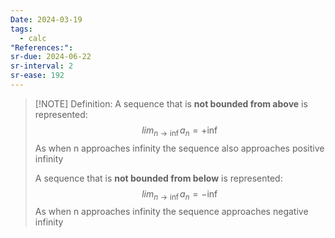```yaml
---
Date: 2024-03-19
tags:
  - calc
"References:": 
sr-due: 2024-06-22
sr-interval: 2
sr-ease: 192
---
```


> [!NOTE] Definition: 
> A  sequence that is **not bounded from above** is represented: 
> $$
> lim_{n\rightarrow \inf} a_n = +\inf
> $$
> As when n approaches infinity the sequence also approaches positive infinity
> 
> A sequence that is **not bounded from below** is represented:
> $$
> lim_{n\rightarrow \inf} a_n = -\inf
> $$
> As when n approaches infinity the sequence approaches negative infinity
 



